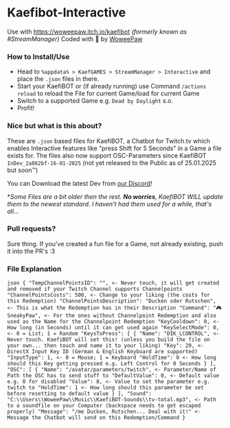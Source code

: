 # Kaefibot-Interactive
Use with https://woweepaw.itch.io/kaefibot *(formerly known as #StreamManager)*
Coded with :blue_heart: by [WoweePaw](https://twitch.tv/WoweePaw)

### How to Install/Use
- Head to `%appdata% > KaefGAMES > StreamManager > Interactive` and place the `.json` files in there.
- Start your KaefiBOT or (if already running) use Command `/actions reload` to reload the File for current Game/load for current Game
- Switch to a supported Game e.g. `Dead by Daylight` s.o.
- Profit!

### Nice but what is this about?
These are `.json` based files for KaefiBOT, a Chatbot for Twitch.tv which enables Interactive features like "press Shift for 5 Seconds" in a Game a file exists for.
The files also now support OSC-Parameters since KaefiBOT `InDev_2a862bf-16-01-2025` (not yet released to the Public as of 25.01.2025 but soon:tm:)

You can Download the latest Dev from [our Discord](https://discord.gg/woweepaw)!

**Some Files are a bit older then the rest. __No worries__, KaefiBOT WILL update them to the newest standard. I haven't had them used for a while, that's all...*

### Pull requests?
Sure thing. If you've created a fun file for a Game, not already existing, push it into the PR's :3

### File Explanation
`json
    {
      "TempChannelPointsID": "", <- Never touch, it will get created and removed if your Twitch Channel supports Channelpoints
      "ChannelPointsCosts": 500, <- Change to your liking (the costs for this Redemption)
      "ChannelPointsDescription": "Ducken oder Rutschen", <- This is what the Redemption has in their Description
      "Command": "🎮 SneakyPaw", <- For the ones without Channelpoint Redemption and also used as the Name for the Channelpoint Redemption
      "KeyCooldown": 0, <- How long (in Seconds) until it can get used again
      "KeySelectMode": 0, <- 0 = List; 1 = Random
      "KeysToPress": [
        {
          "Name": "DIK_LCONTROL", <- Never touch. KaefiBOT will set this! (unless you build the file on your own... then touch and name it to your liking)
          "Key": 29, <- DirectX Input Key ID (German & English Keyboard are supported)
          "InputType": 1, <- 0 = Mouse; 1 = Keyboard
          "HoldTime": 0 <- How long should this Key getting pressed e.g. Left Control for 0 Seconds
        }
      ],
      "OSC": [
        {
          "Name": "/avatar/parameters/twitch", <- Parameter/Name of Path the OSC has to send stuff to
          "DefaultValue": 0, <- Default value e.g. 0 for disabled
          "Value": 8, <- Value to set the parameter e.g. twitch to
          "HoldTime": 1 <- How long should this parameter be set before resetting to default value
        }
      ],
      "Sound": "C:\\Users\\WoweePaw\\Music\\KaefiBOT-Sounds\\tv-total.mp3", <- Path to a soundfile on your Computer (backspace needs to get escaped properly)
      "Message": "/me Ducken, Rutschen... Deal with it!" <- Message the Chatbot will send on this Redemption/Command
    }
`